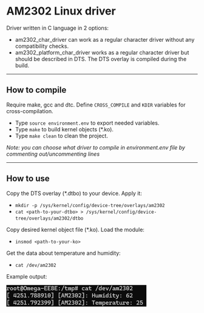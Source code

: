 # AM2302 Linux driver
Driver written in C language in 2 options: 
* am2302_char_driver can work as a regular character driver without any compatibility checks.
* am2302_platform_char_driver works as a regular character driver but should be described in DTS. The DTS overlay is compiled during the build.

---
## How to compile
Require make, gcc and dtc. Define `CROSS_COMPILE` and `KDIR` variables for cross-compilation.
- Type `source environment.env` to export needed variables.
- Type `make` to build kernel objects (*.ko).
- Type `make clean` to clean the project.

*Note: you can choose what driver to compile in environment.env file by commenting out/uncommenting lines*

---
## How to use
Copy the DTS overlay (*.dtbo) to your device. Apply it:
- `mkdir -p /sys/kernel/config/device-tree/overlays/am2302`
- `cat <path-to-your-dtbo> > /sys/kernel/config/device-tree/overlays/am2302/dtbo`

Copy desired kernel object file (*.ko). Load the module:
- `insmod <path-to-your-ko>`

Get the data about temperature and humidity:
- `cat /dev/am2302`

Example output:

![Example_output](example_output.png)